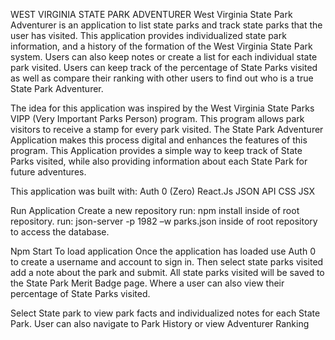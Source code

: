 WEST VIRGINIA STATE PARK ADVENTURER
West Virginia State Park Adventurer is an application to list state parks and track state parks that the user has visited. This application provides individualized state park information, and a history of the formation of the West Virginia State Park system. Users can also keep notes or create a list for each individual state park visited. Users can keep track of the percentage of State Parks visited as well as compare their ranking with other users to find out who is a true State Park Adventurer.

The idea for this application was inspired by the West Virginia State Parks VIPP (Very Important Parks Person) program.   This program allows park visitors to receive a stamp for every park visited.   The State Park Adventurer Application makes this process digital and enhances the features of this program.  This Application provides a simple way to keep track of State Parks visited, while also providing information about each State Park for future adventures.

This application was built with:
Auth 0 (Zero)
React.Js
JSON API
CSS
JSX

Run Application
Create a new repository
run:
npm install
inside of root repository.
run:
json-server -p 1982  –w parks.json
inside of root repository to access the database.

Npm Start
To load application
Once the application has loaded use Auth 0 to create a username and account to sign in.
Then select state parks visited add a note about the park and submit.
All state parks visited will be saved to the State Park Merit Badge page. Where a user can also view their percentage of State Parks visited.

Select State park to view park facts and individualized notes for each State Park.
User can also navigate to Park History or view Adventurer Ranking
